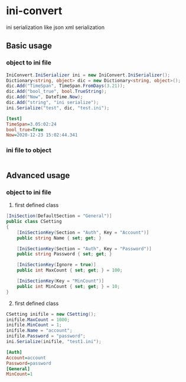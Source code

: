 # ini-convert
ini serialization like json xml serialization
## Basic usage
### object to ini file
```csharp
IniConvert.IniSerializer ini = new IniConvert.IniSerializer();
Dictionary<string, object> dic = new Dictionary<string, object>();
dic.Add("TimeSpan", TimeSpan.FromDays(3.21));
dic.Add("bool_true", bool.TrueString);
dic.Add("Now", DateTime.Now);
dic.Add("string", "ini serialize");
ini.Serialize("test", dic, "test.ini");
```

```ini
[test]
TimeSpan=3.05:02:24
bool_true=True
Now=2020-12-23 15:02:44.341
```
###  ini file to object
```csharp

```

## Advanced usage
### object to ini file
1. first defined class
```csharp
[IniSection(DefaultSection = "General")]
public class CSetting
{
    [IniSectionKey(Section = "Auth", Key = "Account")]
    public string Name { set; get; }

    [IniSectionKey(Section = "Auth", Key = "Password")]
    public string Password { set; get; }

    [IniSectionKey(Ignore = true)]
    public int MaxCount { set; get; } = 100;

    [IniSectionKey(Key = "MinCount")]
    public int MinCount { set; get; } = 10;
}
```
2. first defined class
```csharp
CSetting inifile = new CSetting();
inifile.MaxCount = 1000;
inifile.MinCount = 1;
inifile.Name = "account";
inifile.Password = "password";
ini.Serialize(inifile, "test1.ini");
```

```ini
[Auth]
Account=account
Password=password
[General]
MinCount=1
```
